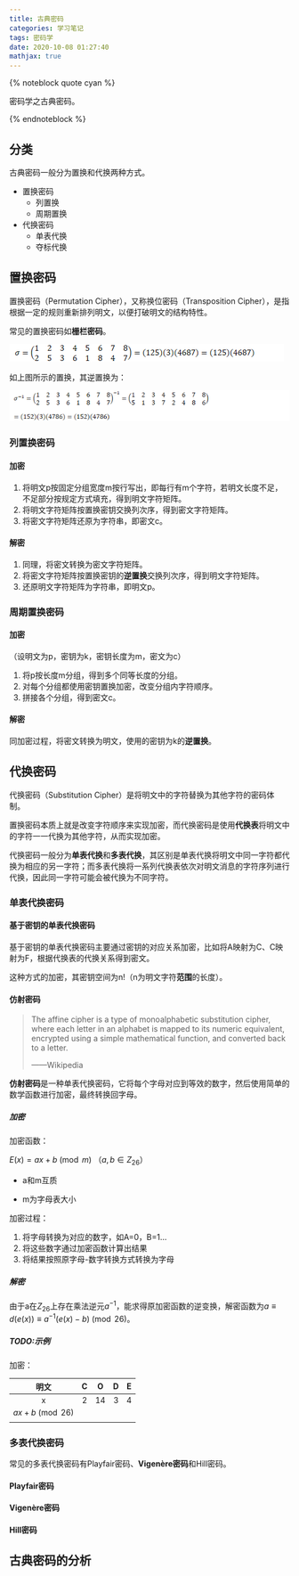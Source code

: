```yaml
---
title: 古典密码
categories: 学习笔记
tags: 密码学
date: 2020-10-08 01:27:40
mathjax: true
---
```


{% noteblock quote cyan %}

密码学之古典密码。

{% endnoteblock %}

<!-- more -->

## 分类

古典密码一般分为置换和代换两种方式。

- 置换密码
	- 列置换
	- 周期置换
- 代换密码
	- 单表代换
	- 夺标代换

## 置换密码

置换密码（Permutation Cipher），又称换位密码（Transposition Cipher），是指根据一定的规则重新排列明文，以便打破明文的结构特性。

常见的置换密码如**栅栏密码**。

![](古典密码/clip_image001.png)

如上图所示的置换，其逆置换为：

![img](古典密码/clip_image001-1605010295709.png)

### 列置换密码

#### 加密

1. 将明文p按固定分组宽度m按行写出，即每行有m个字符，若明文长度不足，不足部分按规定方式填充，得到明文字符矩阵。
2. 将明文字符矩阵按置换密钥交换列次序，得到密文字符矩阵。
3. 将密文字符矩阵还原为字符串，即密文c。

#### 解密

1. 同理，将密文转换为密文字符矩阵。
2. 将密文字符矩阵按置换密钥的**逆置换**交换列次序，得到明文字符矩阵。
3. 还原明文字符矩阵为字符串，即明文p。

### 周期置换密码

#### 加密

（设明文为p，密钥为k，密钥长度为m，密文为c）

1. 将p按长度m分组，得到多个同等长度的分组。
2. 对每个分组都使用密钥置换加密，改变分组内字符顺序。
3. 拼接各个分组，得到密文c。

#### 解密

同加密过程，将密文转换为明文，使用的密钥为k的**逆置换**。

## 代换密码

代换密码（Substitution Cipher）是将明文中的字符替换为其他字符的密码体制。

置换密码本质上就是改变字符顺序来实现加密，而代换密码是使用**代换表**将明文中的字符一一代换为其他字符，从而实现加密。

代换密码一般分为**单表代换**和**多表代换**，其区别是单表代换将明文中同一字符都代换为相应的另一字符；而多表代换将一系列代换表依次对明文消息的字符序列进行代换，因此同一字符可能会被代换为不同字符。

### 单表代换密码

#### 基于密钥的单表代换密码

基于密钥的单表代换密码主要通过密钥的对应关系加密，比如将A映射为C、C映射为F，根据代换表的代换关系得到密文。

这种方式的加密，其密钥空间为n!（n为明文字符**范围**的长度）。

#### 仿射密码

> The affine cipher is a type of monoalphabetic substitution cipher, where each letter in an alphabet is mapped to its numeric equivalent, encrypted using a simple mathematical function, and converted back to a letter.
>
> ——Wikipedia

**仿射密码**是一种单表代换密码，它将每个字母对应到等效的数字，然后使用简单的数学函数进行加密，最终转换回字母。

##### 加密

加密函数：

$E(x)=ax+b\pmod m$	（$a,b∈Z_{26}$）

- a和m互质

- m为字母表大小

加密过程：

1. 将字母转换为对应的数字，如A=0，B=1...
2. 将这些数字通过加密函数计算出结果
3. 将结果按照原字母-数字转换方式转换为字母

##### 解密

由于a在$Z_{26}$上存在乘法逆元$a^{-1}$，能求得原加密函数的逆变换，解密函数为$a\equiv d(e(x))\equiv a^{-1}(e(x)-b)\pmod {26}$。

#####  TODO:示例

加密：

|       明文       |  C   |  O   |  D   |  E   |
| :--------------: | :--: | :--: | :--: | :--: |
|        x         |  2   |  14  |  3   |  4   |
| $ax+b\pmod {26}$ |      |      |      |      |
|                  |      |      |      |      |

### 多表代换密码

常见的多表代换密码有Playfair密码、**Vigenère密码**和Hill密码。

#### Playfair密码

#### Vigenère密码

#### Hill密码

## 古典密码的分析
